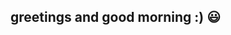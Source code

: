 ## **greetings** and good morning :) 😃

<!--
**leonard565/leonard565** is a ✨ _special_ ✨ repository because its `README.md` (this file) appears on your GitHub profile.


